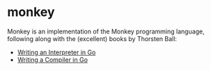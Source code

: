 # monkey

Monkey is an implementation of the Monkey programming language, following along with the (excellent) books by Thorsten Ball:
* [Writing an Interpreter in Go](https://interpreterbook.com/)
* [Writing a Compiler in Go](https://compilerbook.com/)
